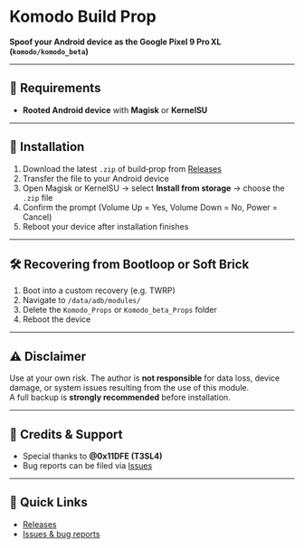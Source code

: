 # Komodo Build Prop

**Spoof your Android device as the Google Pixel 9 Pro XL (`komodo/komodo_beta`)**

---

## 🧩 Requirements
- **Rooted Android device** with **Magisk** or **KernelSU**

---

## 🚀 Installation
1. Download the latest `.zip` of build‑prop from [Releases](https://github.com/Elcapitanoe/Komodo-Build-Prop/releases) 
2. Transfer the file to your Android device  
3. Open Magisk or KernelSU → select **Install from storage** → choose the `.zip` file  
4. Confirm the prompt (Volume Up = Yes, Volume Down = No, Power = Cancel)  
5. Reboot your device after installation finishes

---

## 🛠️ Recovering from Bootloop or Soft Brick
1. Boot into a custom recovery (e.g. TWRP)  
2. Navigate to `/data/adb/modules/`  
3. Delete the `Komodo_Props` or `Komodo_beta_Props` folder  
4. Reboot the device

---

## ⚠️ Disclaimer
Use at your own risk. The author is **not responsible** for data loss, device damage, or system issues resulting from the use of this module.  
A full backup is **strongly recommended** before installation.

---

## 🙏 Credits & Support
- Special thanks to **@0x11DFE (T3SL4)**
- Bug reports can be filed via [Issues](https://github.com/Elcapitanoe/Komodo-Build-Prop/issues)

---

## 🔗 Quick Links
- [Releases](https://github.com/Elcapitanoe/Komodo-Build-Prop/releases)  
- [Issues & bug reports](https://github.com/Elcapitanoe/Komodo-Build-Prop/issues)